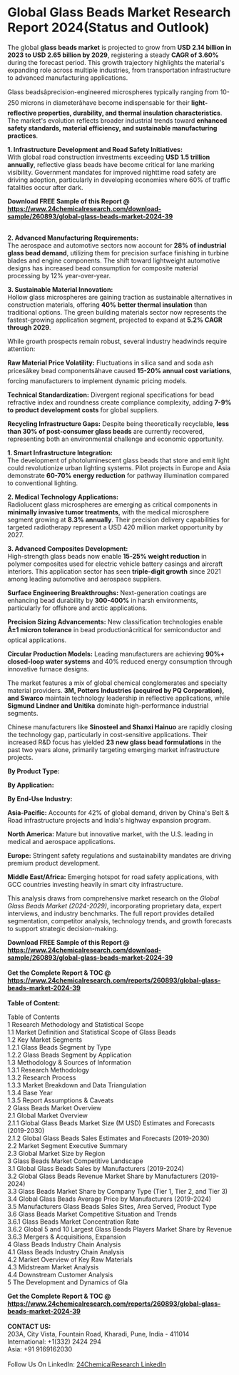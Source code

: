 <h1>Global Glass Beads Market Research Report 2024(Status and Outlook)</h1><p>The global <strong>glass beads market</strong> is projected to grow from <strong>USD 2.14 billion in 2023 to USD 2.65 billion by 2029</strong>, registering a steady <strong>CAGR of 3.60%</strong> during the forecast period. This growth trajectory highlights the material's expanding role across multiple industries, from transportation infrastructure to advanced manufacturing applications.</p><p>Glass beadsâprecision-engineered microspheres typically ranging from 10-250 microns in diameterâhave become indispensable for their <strong>light-reflective properties, durability, and thermal insulation characteristics</strong>. The market's evolution reflects broader industrial trends toward <strong>enhanced safety standards, material efficiency, and sustainable manufacturing practices</strong>.</p><p><strong>1. Infrastructure Development and Road Safety Initiatives:</strong><br>
With global road construction investments exceeding <strong>USD 1.5 trillion annually</strong>, reflective glass beads have become critical for lane marking visibility. Government mandates for improved nighttime road safety are driving adoption, particularly in developing economies where 60% of traffic fatalities occur after dark.</p><div><b>Download FREE Sample of this Report @ 
            <a href="https://www.24chemicalresearch.com/download-sample/260893/global-glass-beads-market-2024-39">
            https://www.24chemicalresearch.com/download-sample/260893/global-glass-beads-market-2024-39</a></b></div><br><p><strong>2. Advanced Manufacturing Requirements:</strong><br>
The aerospace and automotive sectors now account for <strong>28% of industrial glass bead demand</strong>, utilizing them for precision surface finishing in turbine blades and engine components. The shift toward lightweight automotive designs has increased bead consumption for composite material processing by 12% year-over-year.</p><p><strong>3. Sustainable Material Innovation:</strong><br>
Hollow glass microspheres are gaining traction as sustainable alternatives in construction materials, offering <strong>40% better thermal insulation</strong> than traditional options. The green building materials sector now represents the fastest-growing application segment, projected to expand at <strong>5.2% CAGR through 2029</strong>.</p><p>While growth prospects remain robust, several industry headwinds require attention:</p><p><strong>Raw Material Price Volatility:</strong> Fluctuations in silica sand and soda ash pricesâkey bead componentsâhave caused <strong>15-20% annual cost variations</strong>, forcing manufacturers to implement dynamic pricing models.</p><p><strong>Technical Standardization:</strong> Divergent regional specifications for bead refractive index and roundness create compliance complexity, adding <strong>7-9% to product development costs</strong> for global suppliers.</p><p><strong>Recycling Infrastructure Gaps:</strong> Despite being theoretically recyclable, <strong>less than 30% of post-consumer glass beads</strong> are currently recovered, representing both an environmental challenge and economic opportunity.</p><p><strong>1. Smart Infrastructure Integration:</strong><br>
The development of photoluminescent glass beads that store and emit light could revolutionize urban lighting systems. Pilot projects in Europe and Asia demonstrate <strong>60-70% energy reduction</strong> for pathway illumination compared to conventional lighting.</p><p><strong>2. Medical Technology Applications:</strong><br>
Radiolucent glass microspheres are emerging as critical components in <strong>minimally invasive tumor treatments</strong>, with the medical microsphere segment growing at <strong>8.3% annually</strong>. Their precision delivery capabilities for targeted radiotherapy represent a USD 420 million market opportunity by 2027.</p><p><strong>3. Advanced Composites Development:</strong><br>
High-strength glass beads now enable <strong>15-25% weight reduction</strong> in polymer composites used for electric vehicle battery casings and aircraft interiors. This application sector has seen <strong>triple-digit growth</strong> since 2021 among leading automotive and aerospace suppliers.</p><p><strong>Surface Engineering Breakthroughs:</strong> Next-generation coatings are enhancing bead durability by <strong>300-400%</strong> in harsh environments, particularly for offshore and arctic applications.</p><p><strong>Precision Sizing Advancements:</strong> New classification technologies enable <strong>Â±1 micron tolerance</strong> in bead productionâcritical for semiconductor and optical applications.</p><p><strong>Circular Production Models:</strong> Leading manufacturers are achieving <strong>90%+ closed-loop water systems</strong> and 40% reduced energy consumption through innovative furnace designs.</p><p>The market features a mix of global chemical conglomerates and specialty material providers. <strong>3M, Potters Industries (acquired by PQ Corporation), and Swarco</strong> maintain technology leadership in reflective applications, while <strong>Sigmund Lindner and Unitika</strong> dominate high-performance industrial segments.</p><p>Chinese manufacturers like <strong>Sinosteel and Shanxi Hainuo</strong> are rapidly closing the technology gap, particularly in cost-sensitive applications. Their increased R&amp;D focus has yielded <strong>23 new glass bead formulations</strong> in the past two years alone, primarily targeting emerging market infrastructure projects.</p><p><strong>By Product Type:</strong></p><p><strong>By Application:</strong></p><p><strong>By End-Use Industry:</strong></p><p><strong>Asia-Pacific:</strong> Accounts for 42% of global demand, driven by China's Belt &amp; Road infrastructure projects and India's highway expansion program.</p><p><strong>North America:</strong> Mature but innovative market, with the U.S. leading in medical and aerospace applications.</p><p><strong>Europe:</strong> Stringent safety regulations and sustainability mandates are driving premium product development.</p><p><strong>Middle East/Africa:</strong> Emerging hotspot for road safety applications, with GCC countries investing heavily in smart city infrastructure.</p><p>This analysis draws from comprehensive market research on the <em>Global Glass Beads Market (2024-2029)</em>, incorporating proprietary data, expert interviews, and industry benchmarks. The full report provides detailed segmentation, competitor analysis, technology trends, and growth forecasts to support strategic decision-making.</p><div><b>Download FREE Sample of this Report @ 
            <a href="https://www.24chemicalresearch.com/download-sample/260893/global-glass-beads-market-2024-39">
            https://www.24chemicalresearch.com/download-sample/260893/global-glass-beads-market-2024-39</a></b></div><br><div><b>Get the Complete Report & TOC @ 
            <a href="https://www.24chemicalresearch.com/reports/260893/global-glass-beads-market-2024-39">
            https://www.24chemicalresearch.com/reports/260893/global-glass-beads-market-2024-39</a></b></div><br>
            <b>Table of Content:</b><p>Table of Contents<br />
1 Research Methodology and Statistical Scope<br />
1.1 Market Definition and Statistical Scope of Glass Beads<br />
1.2 Key Market Segments<br />
1.2.1 Glass Beads Segment by Type<br />
1.2.2 Glass Beads Segment by Application<br />
1.3 Methodology & Sources of Information<br />
1.3.1 Research Methodology<br />
1.3.2 Research Process<br />
1.3.3 Market Breakdown and Data Triangulation<br />
1.3.4 Base Year<br />
1.3.5 Report Assumptions & Caveats<br />
2 Glass Beads Market Overview<br />
2.1 Global Market Overview<br />
2.1.1 Global Glass Beads Market Size (M USD) Estimates and Forecasts (2019-2030)<br />
2.1.2 Global Glass Beads Sales Estimates and Forecasts (2019-2030)<br />
2.2 Market Segment Executive Summary<br />
2.3 Global Market Size by Region<br />
3 Glass Beads Market Competitive Landscape<br />
3.1 Global Glass Beads Sales by Manufacturers (2019-2024)<br />
3.2 Global Glass Beads Revenue Market Share by Manufacturers (2019-2024)<br />
3.3 Glass Beads Market Share by Company Type (Tier 1, Tier 2, and Tier 3)<br />
3.4 Global Glass Beads Average Price by Manufacturers (2019-2024)<br />
3.5 Manufacturers Glass Beads Sales Sites, Area Served, Product Type<br />
3.6 Glass Beads Market Competitive Situation and Trends<br />
3.6.1 Glass Beads Market Concentration Rate<br />
3.6.2 Global 5 and 10 Largest Glass Beads Players Market Share by Revenue<br />
3.6.3 Mergers & Acquisitions, Expansion<br />
4 Glass Beads Industry Chain Analysis<br />
4.1 Glass Beads Industry Chain Analysis<br />
4.2 Market Overview of Key Raw Materials<br />
4.3 Midstream Market Analysis<br />
4.4 Downstream Customer Analysis<br />
5 The Development and Dynamics of Gla</p><div><b>Get the Complete Report & TOC @ 
            <a href="https://www.24chemicalresearch.com/reports/260893/global-glass-beads-market-2024-39">
            https://www.24chemicalresearch.com/reports/260893/global-glass-beads-market-2024-39</a></b></div><br><b>CONTACT US:</b><br>
            203A, City Vista, Fountain Road, Kharadi, Pune, India - 411014<br>
            International: +1(332) 2424 294<br>
            Asia: +91 9169162030 <br><br>
            Follow Us On LinkedIn: <a href="https://www.linkedin.com/company/24chemicalresearch/">24ChemicalResearch LinkedIn</a>